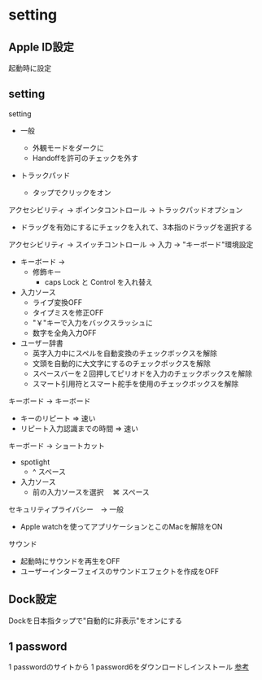 # setting

## Apple ID設定

起動時に設定

## setting

setting 

* 一般
  * 外観モードをダークに
  * Handoffを許可のチェックを外す

* トラックパッド
  * タップでクリックをオン

アクセシビリティ -> ポインタコントロール -> トラックパッドオプション

* ドラッグを有効にするにチェックを入れて、3本指のドラッグを選択する

アクセシビリティ -> スイッチコントロール -> 入力 -> "キーボード"環境設定

* キーボード ->
  * 修飾キー
    * caps Lock と Control を入れ替え
* 入力ソース
  * ライブ変換OFF
  * タイプミスを修正OFF
  * "￥"キーで入力をバックスラッシュに
  * 数字を全角入力OFF
* ユーザー辞書
  * 英字入力中にスペルを自動変換のチェックボックスを解除
  * 文頭を自動的に大文字にするのチェックボックスを解除
  * スペースバーを２回押してピリオドを入力のチェックボックスを解除
  * スマート引用符とスマート舵手を使用のチェックボックスを解除

キーボード -> キーボード

* キーのリピート => 速い
* リピート入力認識までの時間 => 速い

キーボード -> ショートカット

* spotlight
  * ^ スペース
* 入力ソース
  * 前の入力ソースを選択　 ⌘ スペース

セキュリティプライバシー　→ 一般

* Apple watchを使ってアプリケーションとこのMacを解除をON

サウンド

* 起動時にサウンドを再生をOFF
* ユーザーインターフェイスのサウンドエフェクトを作成をOFF

## Dock設定

Dockを日本指タップで"自動的に非表示"をオンにする

## 1 password

1 passwordのサイトから 1 password6をダウンロードしインストール
[参考](https://masamichi.me/development/2019/08/11/1password-downgrade.html)


